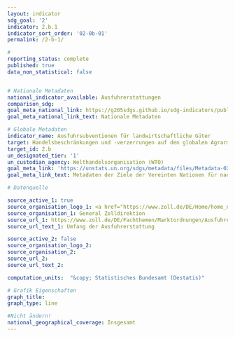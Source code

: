 ```yaml
---
layout: indicator
sdg_goal: '2'
indicator: 2.b.1
indicator_sort_order: '02-0b-01'
permalink: /2-b-1/

#
reporting_status: complete
published: true
data_non_statistical: false


# Nationale Metadaten
national_indicator_available: Ausfuhrerstattungen
comparison_sdg:
goal_meta_national_link: https://g205sdgs.github.io/sdg-indicators/public/MetaDe/2.b.1.pdf
goal_meta_national_link_text: Nationale Metadaten

# Globale Metadaten
indicator_name: Ausfuhrsubventionen für landwirtschaftliche Güter
target: Handelsbeschränkungen und -verzerrungen auf den globalen Agrarmärkten korrigieren und verhindern, unter anderem durch die parallele Abschaffung aller Formen von Agrarexportsubventionen und aller Exportmaßnahmen mit gleicher Wirkung im Einklang mit dem Mandat der Doha-Entwicklungsrunde
target_id: 2.b
un_designated_tier: '1'
un_custodian_agency: Welthandelsorganisation (WTO)
goal_meta_link: 'https://unstats.un.org/sdgs/metadata/files/Metadata-02-0B-01.pdf'
goal_meta_link_text: Metadaten der Ziele der Vereinten Nationen für nachhaltige Entwicklung

# Datenquelle

source_active_1: true
source_organisation_logo_1: <a href="https://www.zoll.de/DE/Home/home_node.html;jsessionid=BB39D838C179FDA092FA3FB2828C07FA.live4411"><img src="https://g205sdgs.github.io/sdg-indicators/public/logos/zoll.png" alt="Logo Zoll" /></a>
source_organisation_1: General Zolldirektion
source_url_1: https://www.zoll.de/DE/Fachthemen/Marktordnungen/Ausfuhrerstattung-fuer-Marktordnungswaren/Umfang-Ausfuhrerstattung/umfang-ausfuhrerstattung_node.html
source_url_text_1: Umfang der Ausfuhrerstattung

source_active_2: false
source_organisation_logo_2:
source_organisation_2:
source_url_2:
source_url_text_2:

computation_units:  "&copy; Statistisches Bundesamt (Destatis)"

# Grafik Eigenschaften
graph_title:
graph_type: line

#Nicht ändern!
national_geographical_coverage: Insgesamt
---
```

